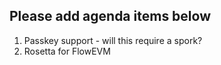 ## Please add agenda items below

1. Passkey support - will this require a spork?
2. Rosetta for FlowEVM

